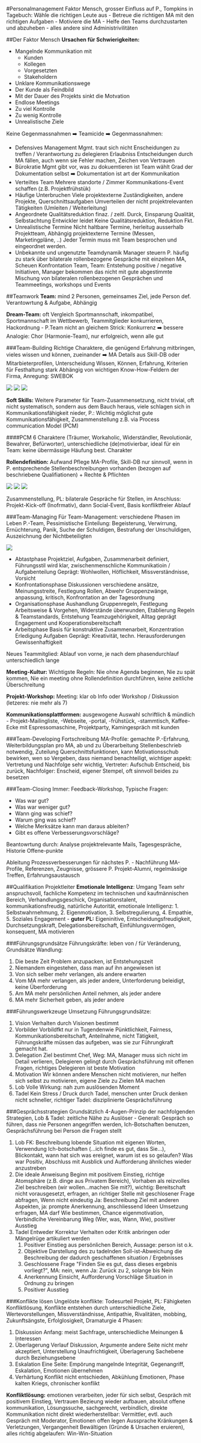 #Personalmanagement
Faktor Mensch, grosser Einfluss auf P., Tompkins in Tagebuch: Wähle die richtigen Leute aus - Betreue die richtigen MA mit den richtigen Aufgaben - Motiviere die MA - Helfe den Teams durchzustarten und abzuheben - alles andere sind Administrivilitäten

##Der Faktor Mensch
**Ursachen für Schwierigkeiten:**
  * Mangelnde Kommunikation mit
    * Kunden
    * Kollegen
    * Vorgesetzten
    * Stakeholdern
  * Unklare Kommunikationswege
  * Der Kunde als Feindbild
  * Mit der Dauer des Projekts sinkt die Motvation
  * Endlose Meetings
  * Zu viel Kontrolle
  * Zu wenig Kontrolle
  * Unrealistische Ziele

Keine Gegenmassnahmen :arrow_right: Teamicide :arrow_right: Gegenmassnahmen:
  * Defensives Management
    Mgmt. traut sich nicht Enscheidungen zu treffen / Verantwortung zu delegieren
    Erlaubniss Entscheidungen durch MA fällen, auch wenn sie Fehler machen, Zeichen von Vertrauen
  * Bürokratie
    Mgmt gibt vor, was zu dokuemtieren ist
    Team wählt Grad der Dokumentation selbst :arrow_right: Dokumentation ist art der Kommunikation
  * Verteiltes Team
    Mehrere standorte / Zimmer
    Kommunikations-Event schaffen (z.B. Projektfrühstük)
  * Häufige Unterbruchen
    Viele projektexterne Zuständigkeiten, andere Projekte, Querschnittsaufgaben
    Umverteilen der nicht projektrelevanten Tätigkeiten (Umleiten / Weiterleitung)
  * Angeordnete Qualitätsreduktion
    finaz. / zeitl. Durck, Einsparung Qualität, Selbstachtung Entwickler leidet
    Keine Qualitätsreduktion, Reduktion Fkt.
  * Unrealistische Termine
    Nicht haltbare Termine, herleitug ausserhalb Projektteam, Abhängig projektexterne Termine (Messen, Marketingpläne, ..)
    Jeder Termin muss mit Team besprochen und eingeordnet werden.
  * Unbekannte und ungenutzte Teamdynamik
    Manager steuern P. häufig zu stark über bilaterale rollenbezogene Gespräche mit einzelnen MA, Scheuen Konfrontation Team, Team: Entstehung positive / negative Initiativen, Manager bekommen das nicht mit
    gute abgestimmte Mischung von bilateralen rollenbezogenen Gesprächen und Teammeetings, workshops und Events

##Teamwork
**Team:** mind 2 Personen, gemeinsames Ziel, jede Person def. Verantowrtung & Aufgabe, Abhängig

**Dream-Team:** oft Vergleich Sportmannschaft, inkompatibel, Sportmannschaft im Wettbewerb, Teammitglieder konkurrieren, Hackordnung - P.Team nicht an gleichem Strick: Konkurrenz :arrow_right: bessere Analogie: Chor (Harmonie-Team), nur erfolgreich, wenn alle gut

###Team-Building
Richtige Charaktere, die genügend Erfahrung mitbringen, vieles wissen und können, zueinander  :arrow_right: MA Details aus Skill-DB oder Mitarbieterprofilen, Unterscheidung Wissen, Können, Erfahrung, Kriterien für Festhaltung stark Abhängig von wichtigen Know-How-Feldern der Firma, Anregung: SWEBOK


![](./images/ITM_PPM_Buch_6_Personalplanung_MAProfiel_1.jpg)
![](./images/ITM_PPM_Buch_6_Personalplanung_MAProfiel_2.jpg)
![](./images/ITM_PPM_Buch_6_Personalplanung_MAProfiel_3.jpg)

**Soft Skills:**
Weitere Parameter für Team-Zusammensetzung, nicht trivial, oft nicht systematisch, sondern aus dem Bauch heraus, viele schlagen sich in Kommunikationsfähigkeit nieder, P.: Wichtig möglichst gute Kommunikationsfähigkeit, Zusammenstellung z.B. via Process communication Model (PCM)

####PCM
6 Charaktere (Träumer, Workaholic, Widerständler, Revolutionär, Bewahrer, Befürworter), unterschiedliche (de)motivierbar, ideal für ein Team: keine übermässige Häufung best. Charakter

**Rollendefinition:** Aufwand Pflege MA-Profile, Skill-DB nur sinnvoll, wenn in P. entsprechende Stellenbeschreibungen vorhanden (bezogen auf beschriebene Qualifiationen) + Rechte & Pflichten

![](./images/ITM_PPM_Buch_6_Personalplanung_PCM_Typen.jpg)
![](./images/ITM_PPM_Buch_6_Personalplanung_PCM_Profil.jpg)
![](./images/ITM_PPM_Buch_6_Personalplanung_PCM_RechtenPflichten.jpg)

Zusammenstellung, PL: bilaterale Gespräche für Stellen, im Anschluss: Projekt-Kick-off (Inofrmativ), dann Social-Event, Basis konfliktfreier Ablauf

###Team-Managing
Für Team-Management: verschiedene Phasen im Leben P.-Team, Pessimistische Einteilung: Begeisterung, Verwirrung, Ernüchterung, Panik, Suche der Schuldigen, Bestrafung der Unschuldigen, Auszeichnung der Nichtbeteiligten

![](./images/ITM_PPM_Buch_6_Personalplanung_PCM_TeamManaging.jpg)

  * Abtastphase
    Projektziel, Aufgaben, Zusammenarbeit definiert, Führungsstil wird klar, zwischenmenschliche Kommunikatioin / Aufgabenteilung
    Geprägt: Wohlwollen, Höflichkeit, Missverständnisse, Vorsicht
  * Konfrontationsphase
    Diskussionen verschiedene ansätze, Meinungsstreite, Festlegung Rollen, Abwehr Gruppenzwänge, anpassung, kritisch, Konfrontation an der Tagesordnung
  * Organisationsphase
    Aushandlung Gruppenregeln, Festlegung Arbeitsweise & Vorgehen, Widerstände überwunden, Etablierung Regeln & Teamstandards, Entstehung Teamzugehörigkeit, Alltag geprägt Engagement und Kooperationsbereitschaft
  * Arbeitsphase
    Basis für konstruktive Zusammenarbeit, Konzentration Erledigung Aufgaben
    Geprägt: Kreativität, techn. Herausforderungen Gewissenhaftigkeit

Neues Teammitglied: Ablauf von vorne, je nach dem phasendurchlauf unterschiedlich lange

**Meeting-Kultur:** Wichtigste Regeln: Nie ohne Agenda beginnen, Nie zu spät kommen, Nie ein meeting ohne Rollendefinition durchführen, keine zeitliche Überschreitung

**Projekt-Workshop:** Meeting: klar ob Info oder Workshop / Diskussion (letzeres: nie mehr als 7)

**Kommunikationsplattformen:** ausgewogene Auswahl schriftlich & mündlich - Projekt-Mailingliste, -Webseite, -portal, -frühstück, -stammtisch, Kaffee-Ecke mit Espressomaschine, Projektparty, Kamingespräch mit kunden

###Team-Developing
Fortschreibung MA-Profile: gemachte P.-Erfahrung, Weiterbildungsplan pro MA, ab und zu Überarbeitung Stellenbeschrieb notwendig, Zuteilung Querschnittsfunktionen, kann Motivationsschub bewirken, wen so Vergeben, dass niemand benachteiligt, wichtiger aspekt: Vertretung und Nachfolge sehr wichtig, Vertreter: Aufschub Entscheid, bis zurück, Nachfolger: Enscheid, eigener Stempel, oft sinnvoll beides zu besetzen

###Team-Closing
Immer: Feedback-Workshop, Typische Fragen:
  * Was war gut?
  * Was war weniger gut?
  * Wann ging was schief?
  * Warum ging was schief?
  * Welche Merksätze kann man daraus ableiten?
  * Gibt es offene Verbesserungsvorschläge?

Beantowrtung durch: Analyse projektrelevante Mails, Tagesgespräche, Historie Offene-punkte

Ableitung Prozessverbesserungen für nächstes P. - Nachführung MA-Profile, Referenzen, Zeugnisse, grössere P. Projekt-Alumni, regelmässige Treffen, Erfahrungsaustausch


##Qualifikation Projektleiter
**Emotionale Intelligenz**: Umgang Team sehr anspruchsvoll, fachliche Kompetenz im technischen und kaufmännischen Bereich, Verhandlungsgeschick, Organisationstalent, kommunikationsfreudig, natürliche Autorität, emotionale Intelligenz: 1. Selbstwahrnehmung, 2. Eigenmotivation, 3. Selbstregulierung, 4. Empathie, 5. Soziales Engagement - **guter PL:** Eigeninitive, Entscheidungsfreudigkeit, Durchsetzungskraft, Delegationsbereitschaft, Einfühlungsvermögen, konsequent, MA motivieren

###Führungsgrundsätze
Führungskräfte: leben von / für Veränderung, Grundsätze Wandlung:
  1. Die beste Zeit Problem anzupacken, ist Entstehungszeit
  2. Niemandem eingestehen, dass man auf ihn angewiesen ist
  3. Von sich selber mehr verlangen, als andere erwarten
  4. Vom MA mehr verlangen, als jeder andere, Unterforderung beleidigt, keine Überforderung
  5. Am MA mehr persönlichen Anteil nehmen, als jeder andere
  6. MA mehr Sicherheit geben, als jeder andere

###Führungswerkzeuge
Umsetzung Führungsgrundsätze:
  1. Vision
     Verhalten durch Visionen bestimmt
  2. Vorbilder
     Vorbildfkt nur in Tugendenwie Pünktlichkeit, Fairness, Kommunikationsbereitschaft, Anteilnahme, nicht Tätigkeit, Führungskräfte müssen das aufgeben, was sie zur Führungkraft gemacht hat.
  3. Delegation
     Ziel bestimmt Chef, Weg: MA, Manager muss sich nicht im Detail verlieren, Delegieren gelingt durch Gesprächsführung mit offenen Fragen, richtiges Delegieren ist beste Motivation
  4. Motivation
     Wir können andere Menschen nicht motivieren, nur helfen sich selbst zu motivieren, eigene Ziele zu Zielen MA machen
  5. Lob
     Volle Wirkung: nah zum auslösenden Moment
  6. Tadel
     Kein Stress / Druck durch Tadel, menschen unter Druck denken nicht schneller, richtiger Tadel: disziplinierte Gesprächsführung

###Gesprächsstrategien
Grundsätzlich 4-Augen-Prinzip der nachfolgenden Strategien, Lob & Tadel: zeitliche Nähe zu Auslöser - Generall: Gespräch so führen, dass nie Personen angegriffen werden, Ich-Botschaften benutzen, Gesprächsführung bei Person die Fragen stellt

  1. Lob
     FK: Beschreibung lobende Situation mit eigenen Worten, Verwendung Ich-botschaften (...ich finde es gut, dass Sie...), Blickontakt, wann hat sich was ereignet, warum ist es so gelaufen? Was war Positiv, Abschluss mit Ausblick und Aufforderung ähnliches wieder anzustreben
  2. Die ideale Anweisung
     Beginn mit positivem Einstieg, richtige Atomsphäre (z.B. dinge aus Privatem Bereich), Vorhaben als reizvolles Ziel beschreiben (wir wollen...machen Sie mit?), wichtig: Bereitschaft nicht vorausgesetzt, erfragen, an richtiger Stelle mit geschlosener Frage abfragen, Wenn nicht eindeutig Ja: Beschreibung Ziel mit anderen Aspekten, ja: prompte Anerkennung, anschliessend Ideen Umsetzung erfragen, MA darf Wie bestimmen, Chance eigenmotivation, Verbindlcihe Vereinbarung Weg (Wer, was, Wann, Wie), positiver Ausstieg
  3. Tadel
     Entweder Korrektur Verhalten oder Kritik anbringen oder Mängelrüge artikuliert werden
     1. Positiver Einstieg aus persönlichen Bereich, Aussage: person ist o.k.
     2. Objektive Darstellung des zu tadelnden Soll-ist-Abweichung die Beschreibung der dadurch geschaffenen situation / Ergebnisses
     3. Geschlossene Frage "Finden Sie es gut, dass dieses ergebnis vorliegt?", MA: nein, wenn Ja: Zurück zu 2, solange bis Nein
     4. Anerkennung Einsicht, Aufforderung Vorschläge Situation in Ordnung zu bringen
     5. Positiver Ausstieg

###Konflikte lösen
Ungelöste konflikte: Todesurteil Projekt, PL: Fähigketen Konfliktlösung, Konflikte entstehen durch unterschiedliche Ziele, Wertevorstellungen, Missverständnisse, Antipathie, Rivalitäten, mobbing, Zukunftsängste, Erfolglosigkeit, Dramaturgie 4 Phasen:
  1. Diskussion
     Anfang: meist Sachfrage, unterschiedliche Meinungen & Interessen
  2. Überlagerung
     Verlauf Diskussion, Argumente andere Seite nicht mehr akzeptiert, Unterstellung Unaufrichtigkeit, Überlagerung Sachebene durch Beziehungsebene
  3. Eskalation
     Eine Seite: Empörung mangelnde Integrität, Gegenangriff, Eskalation, Emotionen übernehmen
  4. Verhärtung
     Konflikt nicht entschieden, Abkühlung Emotionen, Phase kalten Kriegs, chronischer konflikt

**Konfliktlösung:** emotionen verarbeiten, jeder für sich selbst, Gespräch mit positivem Einstieg, Vertrauen Bezieung wieder aufbauen, absolut offene kommunikation, Lösungssuche, sachgerecht, verbindlich, direkte Kommunikation nicht direkt wiederherstellbar: Vermittler, evtl. auch Gespräch mit Moderator, Emotionen offen legen Aussprache Kränkungen & Verletzungen, Vergangenheit Bewältigen (Gründe & Ursachen eruieren), alles richtig abgelaufen: Win-Win-Situation
